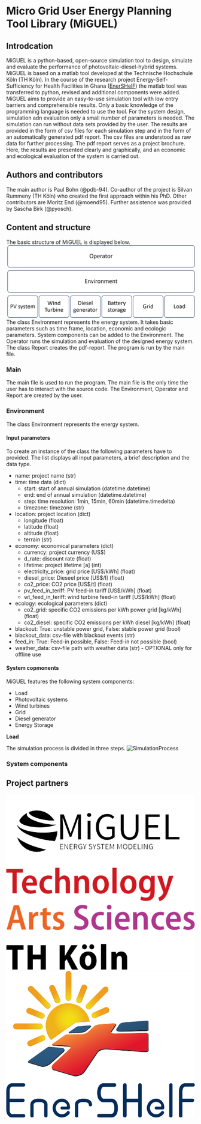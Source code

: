 # Micro Grid User Energy Planning Tool Library (MiGUEL)



## Introdcation

MiGUEL is a python-based, open-source simulation tool to design, simulate and evaluate the performance of photovoltaic-diesel-hybrid systems. MiGUEL is based on a matlab tool developed at the Technische Hochschule Köln (TH Köln). In the course of the research project Energy-Self-Sufficiency for Health Facilities in Ghana ([EnerSHelF](https://enershelf.de/)) the matlab tool was transferred to python, revised and additional components were added.  
MiGUEL aims to provide an easy-to-use simulation tool with low entry barriers and comprehensible results. Only a basic knowledge of the programming language is needed to use the tool. For the system design, simulation adn evaluation only a small number of parameters is needed. The simulation can run without data sets provided by the user. 
The results are provided in the form of csv files for each simulation step and in the form of an automatically generated pdf report. The csv files are understood as raw data for further processing. The pdf report serves as a project brochure. Here, the results are presented clearly and graphically, and an economic and ecological evaluation of the system is carried out.


## Authors and contributors
The main author is Paul Bohn (@pdb-94). Co-author of the project is Silvan Rummeny (TH Köln) who created the first approach within his PhD. Other contributors are Moritz End (@moend95). Further assistence was provided by Sascha Birk (@pyosch).

## Content and structure
The basic structure of MiGUEL is displayed below. 
![Structure](/documentation/structure.png)
The class Environment represents the energy system. It takes basic parameters such as time frame, location, economic and ecologic parameters. System components can be added to the Environment. The Operator runs the simulation and evaluation of the designed energy system. The class Report creates the pdf-report. The program is run by the main file.

### Main
The main file is used to run the program. The main file is the only time the user has to interact with the source code.  The Environment, Operator and Report are created by the user. 

### Environment
The class Environment represents the energy system. 
#### Input parameters
To create an instance of the class the following parameters have to provided. The list displays all input parameters, a brief description and the data type.
- name: project name (str)
- time: time data (dict)
  - start: start of annual simulation (datetime.datetime)
  - end: end of annual simulation (datetime.datetime)
  - step: time resolution: 1min, 15min, 60min (datetime.timedelta)
  - timezone: timezone (str)
- location: project location (dict)
  - longitude (float)
  - latitude (float)
  - altitude (float)
  - terrain (str)
- economy: economical parameters (dict)
  - currency: project currency (US$)
  - d_rate: discount rate (float)
  - lifetime: project lifetime [a] (int)
  - electricity_price: grid price [US$/kWh] (float)
  - diesel_price: Dieseel price [US$/l] (float)
  - co2_price: CO2 price [US$/t] (float)
  - pv_feed_in_teriff: PV feed-in tariff [US$/kWh] (float)
  - wt_feed_in_teriff: wind turbine feed-in tariff [US$/kWh] (float)
- ecology: ecological parameters (dict)
  - co2_grid: specific CO2 emissions per kWh power grid [kg/kWh] (float)
  - co2_diesel: specific CO2 emissions per kWh diesel [kg/kWh] (float)
- blackout: True: unstable power grid, False: stable power grid (bool)
- blackout_data: csv-file with blackout events (str)
- feed_in: True: Feed-in possible, False: Feed-in not possible (bool)
- weather_data: csv-file path with weather data (str) - OPTIONAL only for offline use

#### System copmonents
MiGUEL features the following system components: 
- Load
- Photovoltaic systems
- Wind turbines
- Grid
- Diesel generator
- Energy Storage

**Load**




The simulation process is divided in three steps.
![SimulationProcess](/documantation/simulation_process.png)


### System components

##


## Project partners
![MiGUEL](/documentation/MiGUEL_logo.png )
![TH Kön](/documentation/th-koeln.png)
![EnerSHelF](/documentation/EnerSHelF_logo.png)
